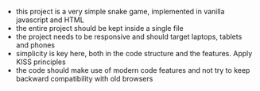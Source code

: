 - this project is a very simple snake game, implemented in vanilla javascript and HTML
- the entire project should be kept inside a single file
- the project needs to be responsive and should target laptops, tablets and phones
- simplicity is key here, both in the code structure and the features. Apply KISS principles
- the code should make use of modern code features and not try to keep backward compatibility with old browsers
